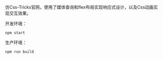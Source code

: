 仿Css-Tricks官网，使用了媒体查询和flex布局实现响应式设计，以及Css动画实现交互效果。

开发环境：

```
npm start
```

生产环境：

```
npm run build
```

